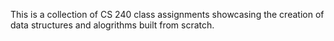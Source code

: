 This is a collection of CS 240 class assignments showcasing the creation of data structures and alogrithms built from scratch.
